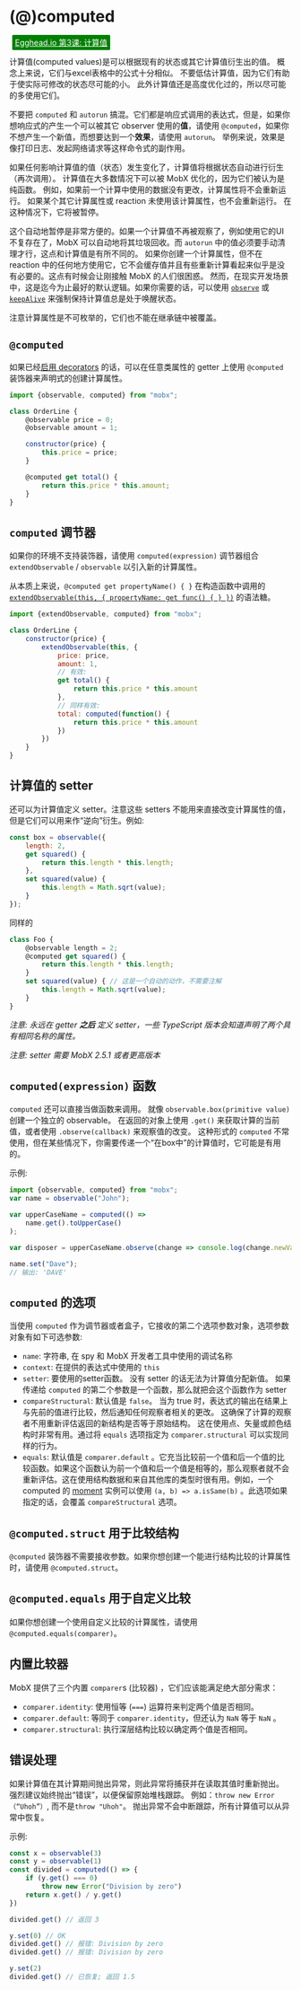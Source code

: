# (@)computed

<a style="color: white; background:green;padding:5px;margin:5px;border-radius:2px" href="https://egghead.io/lessons/javascript-derive-computed-values-and-manage-side-effects-with-mobx-reactions">Egghead.io 第3课: 计算值</a>

计算值(computed values)是可以根据现有的状态或其它计算值衍生出的值。
概念上来说，它们与excel表格中的公式十分相似。
不要低估计算值，因为它们有助于使实际可修改的状态尽可能的小。
此外计算值还是高度优化过的，所以尽可能的多使用它们。

不要把 `computed` 和 `autorun` 搞混。它们都是响应式调用的表达式，但是，如果你想响应式的产生一个可以被其它 observer 使用的**值**，请使用 `@computed`，如果你不想产生一个新值，而想要达到一个**效果**，请使用 `autorun`。
举例来说，效果是像打印日志、发起网络请求等这样命令式的副作用。

如果任何影响计算值的值（状态）发生变化了，计算值将根据状态自动进行衍生（再次调用）。
计算值在大多数情况下可以被 MobX 优化的，因为它们被认为是纯函数。
例如，如果前一个计算中使用的数据没有更改，计算属性将不会重新运行。
如果某个其它计算属性或 reaction 未使用该计算属性，也不会重新运行。
在这种情况下，它将被暂停。

这个自动地暂停是非常方便的。如果一个计算值不再被观察了，例如使用它的UI不复存在了，MobX 可以自动地将其垃圾回收。而 `autorun` 中的值必须要手动清理才行，这点和计算值是有所不同的。
如果你创建一个计算属性，但不在 reaction 中的任何地方使用它，它不会缓存值并且有些重新计算看起来似乎是没有必要的。这点有时候会让刚接触 MobX 的人们很困惑。
然而，在现实开发场景中，这是迄今为止最好的默认逻辑。如果你需要的话，可以使用 [`observe`](observe.md) 或 [`keepAlive`](https://github.com/mobxjs/mobx-utils#keepalive) 来强制保持计算值总是处于唤醒状态。

注意计算属性是不可枚举的，它们也不能在继承链中被覆盖。

## `@computed`

如果已经[启用 decorators](../best/decorators.md) 的话，可以在任意类属性的 getter 上使用 `@computed` 装饰器来声明式的创建计算属性。

```javascript
import {observable, computed} from "mobx";

class OrderLine {
    @observable price = 0;
    @observable amount = 1;

    constructor(price) {
        this.price = price;
    }

    @computed get total() {
        return this.price * this.amount;
    }
}
```

## `computed` 调节器

如果你的环境不支持装饰器，请使用 `computed(expression)` 调节器组合 `extendObservable` / `observable` 以引入新的计算属性。

从本质上来说，`@computed get propertyName() { }` 在构造函数中调用的 [`extendObservable(this, { propertyName: get func() { } })`](extend-observable.md) 的语法糖。

```javascript
import {extendObservable, computed} from "mobx";

class OrderLine {
    constructor(price) {
        extendObservable(this, {
            price: price,
            amount: 1,
            // 有效:
            get total() {
                return this.price * this.amount
            },
            // 同样有效:
            total: computed(function() {
                return this.price * this.amount
            })
        })
    }
}
```

## 计算值的 setter

还可以为计算值定义 setter。注意这些 setters 不能用来直接改变计算属性的值，但是它们可以用来作“逆向”衍生。例如:

```javascript
const box = observable({
    length: 2,
    get squared() {
        return this.length * this.length;
    },
    set squared(value) {
        this.length = Math.sqrt(value);
    }
});
```

同样的

```javascript
class Foo {
    @observable length = 2;
    @computed get squared() {
        return this.length * this.length;
    }
    set squared(value) { // 这是一个自动的动作，不需要注解
        this.length = Math.sqrt(value);
    }
}
```

_注意: 永远在 getter **之后** 定义 setter，一些 TypeScript 版本会知道声明了两个具有相同名称的属性。_

_注意: setter 需要 MobX 2.5.1 或者更高版本_

## `computed(expression)` 函数

`computed` 还可以直接当做函数来调用。
就像 `observable.box(primitive value)` 创建一个独立的 observable。
在返回的对象上使用 `.get()` 来获取计算的当前值，或者使用 `.observe(callback)` 来观察值的改变。
这种形式的 `computed` 不常使用，但在某些情况下，你需要传递一个“在box中”的计算值时，它可能是有用的。

示例:

```javascript
import {observable, computed} from "mobx";
var name = observable("John");

var upperCaseName = computed(() =>
	name.get().toUpperCase()
);

var disposer = upperCaseName.observe(change => console.log(change.newValue));

name.set("Dave");
// 输出: 'DAVE'
```
## `computed` 的选项

当使用 `computed` 作为调节器或者盒子，它接收的第二个选项参数对象，选项参数对象有如下可选参数:

* `name`: 字符串, 在 spy 和 MobX 开发者工具中使用的调试名称
* `context`: 在提供的表达式中使用的 `this`
* `setter`: 要使用的setter函数。 没有 setter 的话无法为计算值分配新值。 如果传递给 `computed` 的第二个参数是一个函数，那么就把会这个函数作为 setter
* `compareStructural`: 默认值是 `false`。 当为 true 时，表达式的输出在结果上与先前的值进行比较，然后通知任何观察者相关的更改。 这确保了计算的观察者不用重新评估返回的新结构是否等于原始结构。 这在使用点、矢量或颜色结构时非常有用。通过将 `equals` 选项指定为 `comparer.structural` 可以实现同样的行为。
* `equals`: 默认值是 `comparer.default` 。它充当比较前一个值和后一个值的比较函数。如果这个函数认为前一个值和后一个值是相等的，那么观察者就不会重新评估。这在使用结构数据和来自其他库的类型时很有用。例如，一个 computed 的 [moment](https://momentjs.com/) 实例可以使用 `(a, b) => a.isSame(b)` 。此选项如果指定的话，会覆盖 `compareStructural` 选项。

## `@computed.struct` 用于比较结构

`@computed` 装饰器不需要接收参数。如果你想创建一个能进行结构比较的计算属性时，请使用 `@computed.struct`。

## `@computed.equals` 用于自定义比较

如果你想创建一个使用自定义比较的计算属性，请使用 `@computed.equals(comparer)`。

## 内置比较器

MobX 提供了三个内置 `comparer`s (比较器) ，它们应该能满足绝大部分需求：
- `comparer.identity`: 使用恒等 (`===`) 运算符来判定两个值是否相同。
- `comparer.default`: 等同于 `comparer.identity`，但还认为 `NaN` 等于 `NaN` 。
- `comparer.structural`: 执行深层结构比较以确定两个值是否相同。

## 错误处理

如果计算值在其计算期间抛出异常，则此异常将捕获并在读取其值时重新抛出。
强烈建议始终抛出“错误”，以便保留原始堆栈跟踪。 例如：`throw new Error（“Uhoh”）`, 而不是`throw "Uhoh"`。
抛出异常不会中断跟踪，所有计算值可以从异常中恢复。

示例:

```javascript
const x = observable(3)
const y = observable(1)
const divided = computed(() => {
    if (y.get() === 0)
        throw new Error("Division by zero")
    return x.get() / y.get()
})

divided.get() // 返回 3

y.set(0) // OK
divided.get() // 报错: Division by zero
divided.get() // 报错: Division by zero

y.set(2)
divided.get() // 已恢复; 返回 1.5
```
